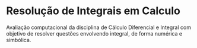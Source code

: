 # Resolução de Integrais em Calculo
Avaliação computacional da disciplina de Cálculo Diferencial e Integral com  objetivo de resolver questões envolvendo integral, de forma numérica e simbólica. 
